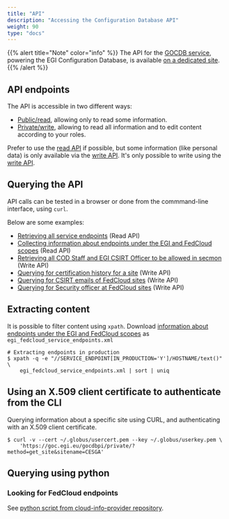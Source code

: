 ```yaml
---
title: "API"
description: "Accessing the Configuration Database API"
weight: 90
type: "docs"
---
```


{{% alert title="Note" color="info" %}} The API for the
[GOCDB service](https://github.com/GOCDB/gocdb), powering the EGI Configuration
Database, is available [on a dedicated site](https://gocdb.github.io/api/).
{{% /alert %}}

## API endpoints

The API is accessible in two different ways:

- [Public/read](https://gocdb.github.io/api/read/), allowing only to read some
  information.
- [Private/write](https://gocdb.github.io/api/write/), allowing to read all
  information and to edit content according to your roles.

Prefer to use the [read API](https://gocdb.github.io/api/read/) if possible, but
some information (like personal data) is only available via the
[write API](https://gocdb.github.io/api/write/). It's only possible to write
using the [write API](https://gocdb.github.io/api/write/).

## Querying the API

API calls can be tested in a browser or done from the commmand-line interface,
using `curl`.

Below are some examples:

- [Retrieving all service endpoints](https://goc.egi.eu/gocdbpi/public/?method=get_service_endpoint)
  (Read API)
- [Collecting information about endpoints under the EGI and FedCloud scopes](https://goc.egi.eu/gocdbpi/public/?method=get_service_endpoint&scope=EGI,FedCloud)
  (Read API)
- [Retrieving all COD Staff and EGI CSIRT Officer to be allowed in secmon](https://goc.egi.eu/gocdbpi/private/?method=get_user&roletype=EGI%20CSIRT%20Officer,COD%20Staff)
  (Write API)
- [Querying for certification history for a site](https://goc.egi.eu/gocdbpi/private/?method=get_cert_status_changes&site=mainz)
  (Write API)
- [Querying for CSIRT emails of FedCloud sites](https://goc.egi.eu/gocdbpi/private/?method=get_site&scope=FedCloud,EGI&scope_match=all&certification_status=Certified&production_status=Production)
  (Write API)
- [Querying for Security officer at FedCloud sites](https://goc.egi.eu/gocdbpi/private/?method=get_site_contacts&roletype=Site%20Security%20Officer&scope=FedCloud,EGI&scope_match=all)
  (Write API)

## Extracting content

It is possible to filter content using `xpath`. Download
[information about endpoints under the EGI and FedCloud scopes](https://goc.egi.eu/gocdbpi/public/?method=get_service_endpoint&scope=EGI,FedCloud)
as `egi_fedcloud_service_endpoints.xml`

```shell
# Extracting endpoints in production
$ xpath -q -e "//SERVICE_ENDPOINT[IN_PRODUCTION='Y']/HOSTNAME/text()" \
    egi_fedcloud_service_endpoints.xml | sort | uniq
```

## Using an X.509 client certificate to authenticate from the CLI

Querying information about a specific site using CURL, and authenticating with
an X.509 client certificate.

```shell
$ curl -v --cert ~/.globus/usercert.pem --key ~/.globus/userkey.pem \
    'https://goc.egi.eu/gocdbpi/private/?method=get_site&sitename=CESGA'
```

## Querying using python

### Looking for FedCloud endpoints

See
[python script from cloud-info-provider repository](https://github.com/EGI-Federation/cloud-info-provider/blob/master/cloud_info_provider/providers/gocdb.py).
